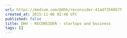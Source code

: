 ```yaml
---
url: https://medium.com/@dhh/reconsider-41adf356857f
created_at: 2015-11-06 02:46 UTC
published: false
title: DHH - RECONSIDER - startups and business
tags: []
---
```



